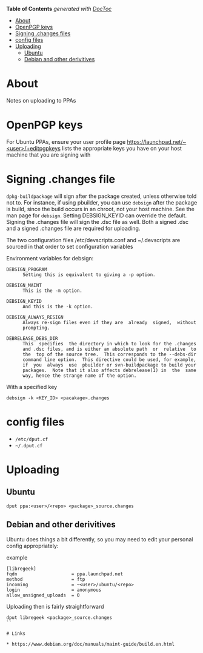 <!-- START doctoc generated TOC please keep comment here to allow auto update -->
<!-- DON'T EDIT THIS SECTION, INSTEAD RE-RUN doctoc TO UPDATE -->
**Table of Contents**  *generated with [DocToc](https://github.com/thlorenz/doctoc)*

- [About](#about)
- [OpenPGP keys](#openpgp-keys)
- [Signing .changes files](#signing-changes-files)
- [config files](#config-files)
- [Uploading](#uploading)
  - [Ubuntu](#ubuntu)
  - [Debian and other derivitives](#debian-and-other-derivitives)

<!-- END doctoc generated TOC please keep comment here to allow auto update -->

# About

Notes on uploading to PPAs

# OpenPGP keys

For Ubuntu PPAs, ensure your user profile page https://launchpad.net/~<user>/+editpgpkeys lists the appropriate 
keys you have on your host machine that you are signing with

# Signing .changes file

`dpkg-buildpackage` will sign after the package created, unless otherwise told not to. For instance, if using pbuilder, you can use `debsign` after the package is build, since the build occurs in an chroot, not your host machine. See the man page for `debsign`. Setting DEBSIGN_KEYID can override the default. Signing the .changes file will sign the .dsc file as well. Both a signed .dsc and a signed .changes file are required for uploading.

The two configuration files /etc/devscripts.conf and ~/.devscripts are sourced  in  that  order  to set configuration variables


Environment variables for debsign:
```
DEBSIGN_PROGRAM
      Setting this is equivalent to giving a -p option.

DEBSIGN_MAINT
      This is the -m option.

DEBSIGN_KEYID
      And this is the -k option.

DEBSIGN_ALWAYS_RESIGN
      Always re-sign files even if they are  already  signed,  without
      prompting.

DEBRELEASE_DEBS_DIR
      This  specifies  the directory in which to look for the .changes
      and .dsc files, and is either an absolute path  or  relative  to
      the  top of the source tree.  This corresponds to the --debs-dir
      command line option.  This directive could be used, for example,
      if  you  always  use  pbuilder or svn-buildpackage to build your
      packages.  Note that it also affects debrelease(1) in  the  same
      way, hence the strange name of the option.
```

With a specified key
```
debsign -k <KEY_ID> <pacakage>.changes
```

# config files

* `/etc/dput.cf`
* `~/.dput.cf`

#  Uploading

## Ubuntu
```
dput ppa:<user>/<repo> <package>_source.changes
```

## Debian and other derivitives
Ubuntu does things a bit differently, so you may need to edit your personal config appropriately: 

example
```
[libregeek]
fqdn                    = ppa.launchpad.net
method                  = ftp
incoming                = ~<user>/ubuntu/<repo>
login                   = anonymous
allow_unsigned_uploads  = 0
```

Uploading then is fairly straightforward
```
dput libregeek <package>_source.changes
``

# Links

* https://www.debian.org/doc/manuals/maint-guide/build.en.html
